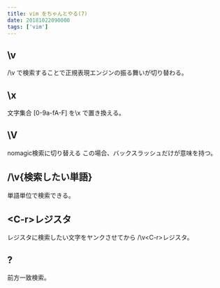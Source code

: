 ```yaml
---
title: vim をちゃんとやる(7)
date: 20181022090000
tags: ['vim']
---
```


## \v
/\v で検索することで正規表現エンジンの振る舞いが切り替わる。

## \x
文字集合 [0-9a-fA-F] を\x で置き換える。

## \V
nomagic検索に切り替える
この場合、バックスラッシュだけが意味を持つ。

## /\v{検索したい単語}
単語単位で検索できる。

## \<C-r>レジスタ
レジスタに検索したい文字をヤンクさせてから /\v\<C-r>レジスタ。

## ?
前方一致検索。
